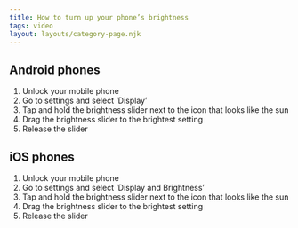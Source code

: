 ```yaml
---
title: How to turn up your phone’s brightness
tags: video
layout: layouts/category-page.njk
---
```

## Android phones

1. Unlock your mobile phone
2. Go to settings and select ‘Display’
3. Tap and hold the brightness slider next to the icon that looks like the sun
4. Drag the brightness slider to the brightest setting
5. Release the slider

## iOS phones

1. Unlock your mobile phone
2. Go to settings and select ‘Display and Brightness’
3. Tap and hold the brightness slider next to the icon that looks like the sun
4. Drag the brightness slider to the brightest setting
5. Release the slider
